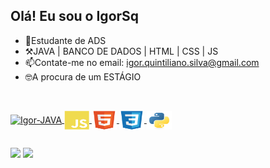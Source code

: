 ## Olá! Eu sou o IgorSq

- 📝Estudante de ADS
- ⚒️JAVA | BANCO DE DADOS | HTML | CSS | JS
- 📫Contate-me no email: igor.quintiliano.silva@gmail.com
- 🤓A procura de um ESTÁGIO

 <div style="display: inline_block"><br>
   <div>
  <a href="https://github.com/IgorSq">
   </div>
   
   <img align="center" alt="Igor-JAVA" height="30" width="40" 
    src="https://img.icons8.com/3d-fluency/94/java.png" alt="java"/>
  <img align="center" alt="Igor-Js" height="30" width="40" src="https://raw.githubusercontent.com/devicons/devicon/master/icons/javascript/javascript-plain.svg">
  <img align="center" alt="Igor-HTML" height="30" width="40" src="https://raw.githubusercontent.com/devicons/devicon/master/icons/html5/html5-original.svg">
  <img align="center" alt="Igor-CSS" height="30" width="40" src="https://raw.githubusercontent.com/devicons/devicon/master/icons/css3/css3-original.svg">
  <img align="center" alt="Igor-Python" height="30" width="40" src="https://raw.githubusercontent.com/devicons/devicon/master/icons/python/python-original.svg">
</div>
  
  ##
 
<div> 
  
  <a href = "https://igor.quintiliano.silva@gmail.com"><img src="https://img.shields.io/badge/-Gmail-%23333?style=for-the-badge&logo=gmail&logoColor=white" target="_blank"></a>
  <a href="https://www.linkedin.com/in/igor-silva-quintiliano-989947248" target="_blank"><img src="https://img.shields.io/badge/-LinkedIn-%230077B5?style=for-the-badge&logo=linkedin&logoColor=white" target="_blank"></a> 
  
</div>
